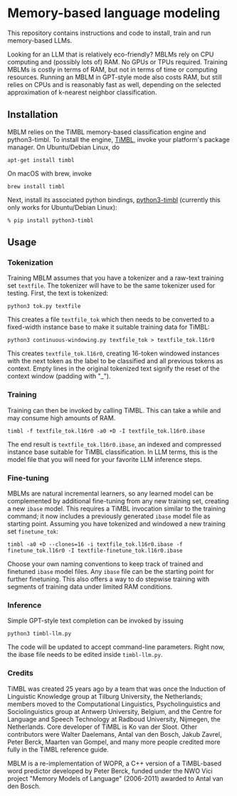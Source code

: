 # Memory-based language modeling

This repository contains instructions and code to install, train and run memory-based LLMs. 

Looking for an LLM that is relatively eco-friendly? MBLMs rely on CPU computing and (possibly lots of) RAM. No GPUs or TPUs required.
Training MBLMs is costly in terms of RAM, but not in terms of time or computing resources.
Running an MBLM in GPT-style mode also costs RAM, but still relies on CPUs and is reasonably fast as well, depending on the selected
approximation of k-nearest neighbor classification.


## Installation

MBLM relies on the TiMBL memory-based classification engine and python3-timbl. To install the engine, [TiMBL](https://github.com/LanguageMachines/timbl/),
invoke your platform's package manager. On Ubuntu/Debian Linux, do

``apt-get install timbl``

On macOS with brew, invoke

``brew install timbl``

Next, install its associated python bindings, [python3-timbl](https://github.com/proycon/python-timbl) (currently this only works for Ubuntu/Debian Linux):

``% pip install python3-timbl``

## Usage

### Tokenization

Training MBLM assumes that you have a tokenizer and a raw-text training set `textfile`. The tokenizer will have to be the same tokenizer used for testing.
First, the text is tokenized:

``python3 tok.py textfile``

This creates a file `textfile_tok` which then needs to be converted to a fixed-width instance base to make it suitable training data for TiMBL:

``python3 continuous-windowing.py textfile_tok > textfile_tok.l16r0``

This creates `textfile_tok.l16r0`, creating 16-token windowed instances with the next token as the label to be classified and all previous tokens as context. 
Empty lines in the original tokenized text signify the reset of the context window (padding with "_").

### Training

Training can then be invoked by calling TiMBL. This can take a while and may consume high amounts of RAM.

``timbl -f textfile_tok.l16r0 -a0 +D -I textfile_tok.l16r0.ibase``

The end result is `textfile_tok.l16r0.ibase`, an indexed and compressed instance base suitable for TiMBL classification. In LLM terms, this is the model file
that you will need for your favorite LLM inference steps.

### Fine-tuning

MBLMs are natural incremental learners, so any learned model can be complemented by additional fine-tuning from any new training set, creating a new `ibase` model. 
This requires a TiMBL invocation similar to the training command; it now includes a previously generated `ibase` model file as starting point. Assuming you
have tokenized and windowed a new training set `finetune_tok`:

``timbl -a0 +D --clones=16 -i textfile_tok.l16r0.ibase -f finetune_tok.l16r0 -I textfile-finetune_tok.l16r0.ibase``

Choose your own naming conventions to keep track of trained and finetuned `ibase` model files. Any `ibase` file can be the starting point for further finetuning.
This also offers a way to do stepwise training with segments of training data under limited RAM conditions.

### Inference

Simple GPT-style text completion can be invoked by issuing

``python3 timbl-llm.py``

The code will be updated to accept command-line parameters. Right now, the ibase file needs to be edited inside `timbl-llm.py`. 

### Credits

TiMBL was created 25 years ago by a team that was once the Induction of Linguistic Knowledge group at 
Tilburg University, the Netherlands; members moved to the Computational Linguistics, Psycholinguistics and Sociolinguistics
group at Antwerp University, Belgium, and the Centre for Language and Speech Technology at Radboud University, Nijmegen, 
the Netherlands. Core developer of TiMBL is Ko van der Sloot. Other contributors were Walter Daelemans, Antal van den Bosch, Jakub Zavrel, Peter Berck,
Maarten van Gompel, and many more people credited more fully in the TiMBL reference guide.

MBLM is a re-implementation of WOPR, a C++ version of a TiMBL-based word predictor developed by Peter Berck,
funded under the NWO Vici project "Memory Models of Language" (2006-2011) awarded to
Antal van den Bosch.